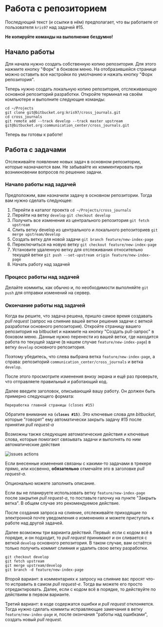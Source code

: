 # Работа с репозиторием

Последующий текст (и ссылки в нём) предполагает, что вы работаете от
пользователя `kris97` над задачей #15.

**Не копируйте команды на выполнение бездумно!**

## Начало работы

Для начала нужно создать собственную копию репозитория. Для этого нажмите
кнопку "Форк" в боковом меню. На отобразившейся странице можно оставить все
настройки по умолчанию и нажать кнопку "Форк репозитория".

Теперь нужно создать локальную копию репозитория, отслеживающую основной
репозиторий разработки. Откройте терминал на своём компьютере и выполните
следующие команды:

```
cd ~/Projects
git clone git@bitbucket.org:kris97/cross_journals.git
cd cross_journals
git remote add --track develop --track master upstream git@bitbucket.org:communication_center/cross_journals.git
```

Теперь вы готовы к работе!

## Работа с задачами

Отслеживайте появление новых задач в основном репозитории, которые назначаются
вам. Не забывайте их комментировать при возникновении вопросов по решению задачи.

### Начало работы над задачей

Предположим, вам назначили задачу в основном репозитории. Тогда вам нужно сделать
следующее:

1. Перейти в каталог проекта
 `cd ~/Projects/cross_journals`
2. Перейти на ветку `develop`
 `git checkout develop`
3. Получить все изменения из центрального репозитория
 `git fetch upstream`
4. Слить ветку develop из центрального и локального репозиториев
 `git merge upstream/develop`
5. Создать ветку для новой задачи
 `git branch feature/new-index-page`
6. Переключиться на новую ветку
 `git checkout feature/new-index-page`
7. Установите удаленную ветку для отслеживания относительно текущей ветки
 `git push --set-upstream origin feature/new-index-page`
8. Начать работу над задачей

### Процесс работы над задачей

Делайте коммиты, как обычно и, по необходимости выполняйте `git push` для отправки
изменений на сервер.

### Окончание работы над задачей

Когда вы решите, что задача решена, пришло самое время создавать *pull request*
(запрос на слияние вашей ветки решения задачи с веткой разработки основного репозитория).
Откройте страницу вашего репозитория на bitbucket и нажмите на кнопку "Создать pull-запрос"
в боковом меню. Данные нужно перенести из вашей ветки, где находится работа по текущей
задаче (в нашем случае `feature/new-index-page`) в ветку `develop` основного репозитория.

Поэтому убедитесь, что слева выбрана ветка `feature/new-index-page`, а справа: репозиторий
`communication_center/cross_journals` и ветка `develop`.

После этого просмотрите изменения внизу экрана и ещё раз проверьте, что отправляете
правильный и работающий код.

Далее введите заголовок, описывающий вашу работу. Он должен быть примерно следующего
формата:

`Переработка главной страницы (closes #15)`

Обратите внимание на **`(closes #15)`**. Это ключевые слова для *bitbucket*, которые
"говорят" ему автоматически закрыть задачу *#15* после принятия *pull request-а*

Возможны также следующие автоматические действия и ключевые слова, которые помогают
связывать задачи и выполнять по ним автоматические действия

![issues actions](http://storage5.static.itmages.ru/i/17/0502/h_1493729356_1687401_ae604e5744.png "Действия по задачам")

Если внесенные изменения связаны с какими-то задачами в трекере прямо, или косвенно,
**обязательно** отмечайте это в заголовке *pull request-а*.

Опционально можете заполнить описание.

Если вы не планируете использовать ветку `feature/new-index-page` после закрытия
*pull request-а*, то поставьте галочку на пункте "Закрыть ветка". В общем случае это
рекомендуемое действие.

После создания запроса на слияние, отслеживайте приходящие по электронной почте
уведомления о изменениях и можете приступать к работе над другой задачей.

Далее возможны три варианта действий. Первый: если с кодом всё в порядке, и он подходит,
то *pull request* принимают и он сливается с веткой `develop` основного репозитория.
В таком случае, вам остаётся только получить коммит слияния и удалить свою ветку
разработки.
```
git checkout develop
git fetch upstream
git merge upstream/develop
git branch -d feature/new-index-page
```
Второй вариант: в комментариях к запросу на слияние вас просят
что-то исправить в самом *pull request-е*. Тогда вы можете его просто отредактировать.
Далее, если с кодом всё в порядке, то действуйте по действиям в первом варианте.

Третий вариант: в коде содержатся ошибки и *pull request* отклоняется. Тогда нужно
сделать коммиты исправляющие замечания в ветку `feature/new-index-page` и, после
окончания "работы над ошибками", создать новый *pull request*.
